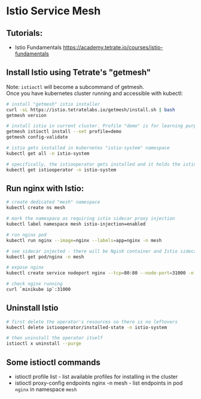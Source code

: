 # Istio Service Mesh

## Tutorials:
- Istio Fundamentals https://academy.tetrate.io/courses/istio-fundamentals

## Install Istio using Tetrate's "getmesh"

Note: `istioctl` will become a subcommand of getmesh.  
Once you have kubernetes cluster running and accessible with kubectl:
```sh
# install "getmesh" istio installer
curl -sL https://istio.tetratelabs.io/getmesh/install.sh | bash
getmesh version

# install istio in current cluster. Profile "demo" is for learning purposes - it brings basic istio components and higher tracing level
getmesh istioctl install --set profile=demo
getmesh config-validate

# istio gets installed in kubernetes "istio-system" namespace
kubectl get all -n istio-system

# specifically, the istiooperator gets installed and it holds the istio configuration
kubectl get istiooperator -n istio-system
```

## Run nginx with Istio:
```sh
# create dedicated "mesh" namespace
kubectl create ns mesh

# mark the namespace as requiring istio sidecar proxy injection
kubectl label namespace mesh istio-injection=enabled

# run nginx pod
kubectl run nginx --image=nginx --labels=app=nginx -n mesh

# see sidecar injected - there will be NginX container and Istio sidecar container in this POD
kubectl get pod/nginx -n mesh

# expose nginx
kubectl create service nodeport nginx --tcp=80:80 --node-port=31000 -n mesh

# check nginx running
curl `minikube ip`:31000
```

## Uninstall Istio
```sh
# first delete the operator's resources so there is no leftovers
kubectl delete istiooperator/installed-state -n istio-system

# then uninstall the operator itself
istioctl x uninstall --purge
```

## Some istioctl commands
- istioctl profile list - list available profiles for installing in the cluster
- istioctl proxy-config endpoints nginx -n mesh - list endpoints in pod `nginx` in namespace `mesh`